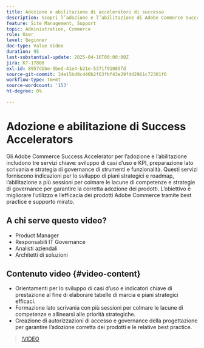 ```yaml
---
title: Adozione e abilitazione di acceleratori di successo
description: Scopri l’adozione e l’abilitazione di Adobe Commerce Success Accelerator per lo sviluppo strategico, il miglioramento delle competenze e la governance.
feature: Site Management, Support
topic: Administration, Commerce
role: User
level: Beginner
doc-type: Value Video
duration: 95
last-substantial-update: 2025-04-16T00:00:00Z
jira: KT-17808
exl-id: 8957dbbe-9bed-41e4-b21e-5371f91085fd
source-git-commit: 34e15bd8c440b2f63fbf43e29fdd2961c72301f6
workflow-type: tm+mt
source-wordcount: '153'
ht-degree: 0%

---
```


# Adozione e abilitazione di Success Accelerators

Gli Adobe Commerce Success Accelerator per l’adozione e l’abilitazione includono tre servizi chiave: sviluppo di casi d’uso e KPI, preparazione lato scrivania e strategia di governance di strumenti e funzionalità. Questi servizi forniscono indicazioni per lo sviluppo di piani strategici e roadmap, l’abilitazione a più sessioni per colmare le lacune di competenze e strategie di governance per garantire la corretta adozione dei prodotti. L’obiettivo è migliorare l’utilizzo e l’efficacia dei prodotti Adobe Commerce tramite best practice e supporto mirato.

## A chi serve questo video?

* Product Manager
* Responsabili IT Governance
* Analisti aziendali
* Architetti di soluzioni

## Contenuto video {#video-content}

* Orientamenti per lo sviluppo di casi d’uso e indicatori chiave di prestazione al fine di elaborare tabelle di marcia e piani strategici efficaci.
* Formazione lato scrivania con più sessioni per colmare le lacune di competenze e allinearsi alle priorità strategiche.
* Creazione di autorizzazioni di accesso e governance della progettazione per garantire l’adozione corretta dei prodotti e le relative best practice.

>[!VIDEO](https://video.tv.adobe.com/v/3457657/?learn=on&enablevpops)
